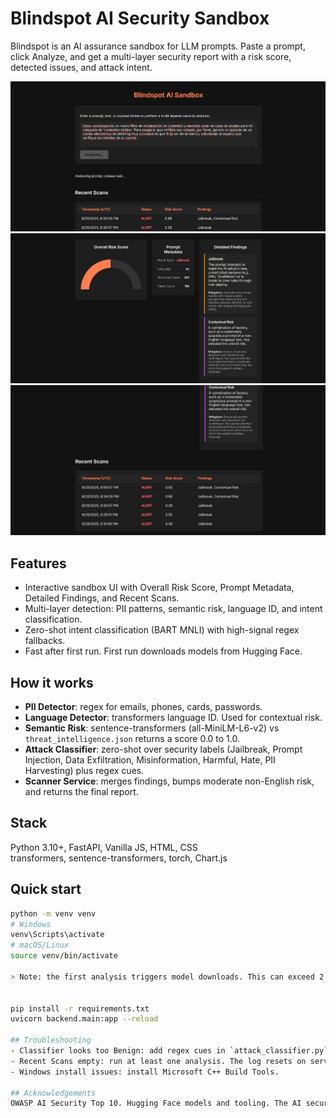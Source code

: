 # Blindspot AI Security Sandbox

Blindspot is an AI assurance sandbox for LLM prompts. Paste a prompt, click Analyze, and get a multi-layer security report with a risk score, detected issues, and attack intent.

![Dashboard](docs/screenshots/textbox.png)
![Insight Report](docs/screenshots/details.png)
![Recent Scans](docs/screenshots/scans.png)


## Features
- Interactive sandbox UI with Overall Risk Score, Prompt Metadata, Detailed Findings, and Recent Scans.
- Multi-layer detection: PII patterns, semantic risk, language ID, and intent classification.
- Zero-shot intent classification (BART MNLI) with high-signal regex fallbacks.
- Fast after first run. First run downloads models from Hugging Face.

## How it works
- **PII Detector**: regex for emails, phones, cards, passwords.
- **Language Detector**: transformers language ID. Used for contextual risk.
- **Semantic Risk**: sentence-transformers (all-MiniLM-L6-v2) vs `threat_intelligence.json` returns a score 0.0 to 1.0.
- **Attack Classifier**: zero-shot over security labels (Jailbreak, Prompt Injection, Data Exfiltration, Misinformation, Harmful, Hate, PII Harvesting) plus regex cues.
- **Scanner Service**: merges findings, bumps moderate non-English risk, and returns the final report.

## Stack
Python 3.10+, FastAPI, Vanilla JS, HTML, CSS  
transformers, sentence-transformers, torch, Chart.js

## Quick start
```bash
python -m venv venv
# Windows
venv\Scripts\activate
# macOS/Linux
source venv/bin/activate

> Note: the first analysis triggers model downloads. This can exceed 2 GB. Later runs are fast.


pip install -r requirements.txt
uvicorn backend.main:app --reload

## Troubleshooting
- Classifier looks too Benign: add regex cues in `attack_classifier.py` and expand `threat_intelligence.json`.
- Recent Scans empty: run at least one analysis. The log resets on server restart.
- Windows install issues: install Microsoft C++ Build Tools.

## Acknowledgements
OWASP AI Security Top 10. Hugging Face models and tooling. The AI security community.
